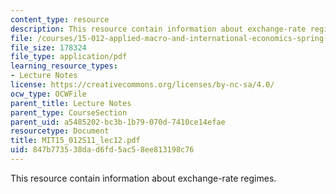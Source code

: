 ```yaml
---
content_type: resource
description: This resource contain information about exchange-rate regimes.
file: /courses/15-012-applied-macro-and-international-economics-spring-2011/847b773538dad6fd5ac58ee813198c76_MIT15_012S11_lec12.pdf
file_size: 178324
file_type: application/pdf
learning_resource_types:
- Lecture Notes
license: https://creativecommons.org/licenses/by-nc-sa/4.0/
ocw_type: OCWFile
parent_title: Lecture Notes
parent_type: CourseSection
parent_uid: a5485202-bc3b-1b79-070d-7410ce14efae
resourcetype: Document
title: MIT15_012S11_lec12.pdf
uid: 847b7735-38da-d6fd-5ac5-8ee813198c76
---
```

This resource contain information about exchange-rate regimes.